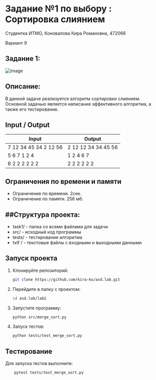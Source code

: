 # Задание №1 по выбору : Сортировка слиянием
Cтудентка ИТМО, Коновалова Кира Романовна, 472066

Вариант 9

## Задание 1:
![image](https://github.com/user-attachments/assets/eac09a02-f21c-4900-8257-4e996eed2828)

Описание:
--------------------------------
В данной задаче реализуется алгоритм сортировки слиянием. Основной задачью является написание эффективного алгоритма, а также его тестирование.

## Input / Output 

| Input    | Output |
|----------|----------|
| 7 12 34 45 34 2 12 56       | 2 12 12 34 34 45 56   |
| 5 6 7 1 2 4    | 1 2 4 6 7   |
| 6 2 2 2 2 2 2    | 2 2 2 2 2 2   |

## Ограничения по времени и памяти

- Ограничение по времени. 2сек.
- Ограничение по памяти. 256 мб.

##Структура проекта:
-------
* task1/ - папка со всеми файлами для задачи
* src/ - исходный код программы
* tests/ - тестирование алгоритма
*  txtf / - текстовые файлы с входными и выходными данными

## Запуск проекта
1. Клонируйте репозиторий:
   ```bash
   git clone https://github.com/kira-ko/asd.lab.git
   ```
2. Перейдите в папку с проектом:
   ```bash
   cd asd.lab/lab2
   ```
3. Запустите программу:
   ```bash
   python src/merge_sort.py
   ```

4. Запуск тестов:
   ```bash
   python tests/test_merge_sort.py
   ```

## Тестирование
Для запуска тестов выполните:
```bash
    pytest tests/test_merge_sort.py
```
